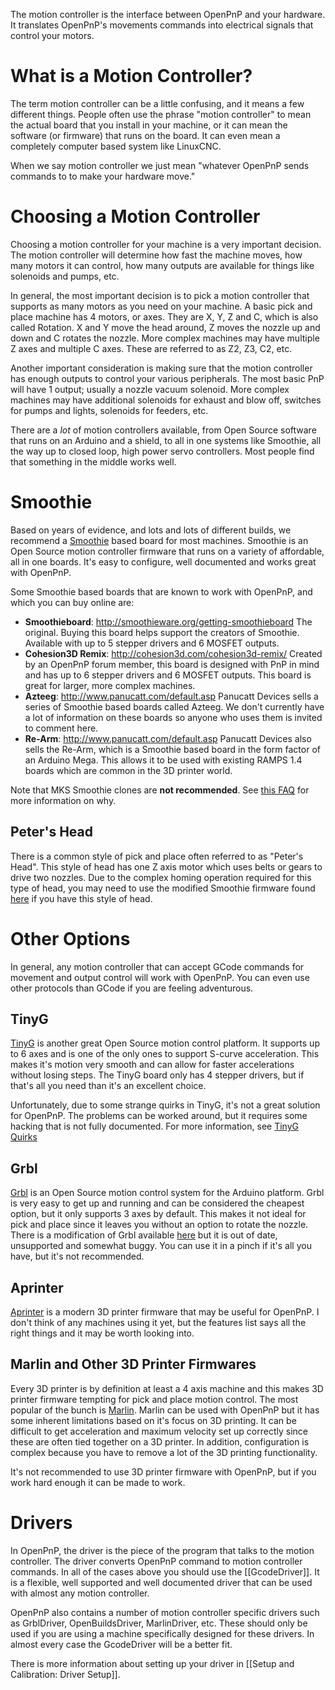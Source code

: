 The motion controller is the interface between OpenPnP and your hardware. It translates OpenPnP's movements commands into electrical signals that control your motors.

# What is a Motion Controller?

The term motion controller can be a little confusing, and it means a few different things. People often use the phrase "motion controller" to mean the actual board that you install in your machine, or it can mean the software (or firmware) that runs on the board. It can even mean a completely computer based system like LinuxCNC.

When we say motion controller we just mean "whatever OpenPnP sends commands to to make your hardware move."

# Choosing a Motion Controller

Choosing a motion controller for your machine is a very important decision. The motion controller will determine how fast the machine moves, how many motors it can control, how many outputs are available for things like solenoids and pumps, etc.

In general, the most important decision is to pick a motion controller that supports as many motors as you need on your machine. A basic pick and place machine has 4 motors, or axes. They are X, Y, Z and C, which is also called Rotation. X and Y move the head around, Z moves the nozzle up and down and C rotates the nozzle. More complex machines may have multiple Z axes and multiple C axes. These are referred to as Z2, Z3, C2, etc.

Another important consideration is making sure that the motion controller has enough outputs to control your various peripherals. The most basic PnP will have 1 output; usually a nozzle vacuum solenoid. More complex machines may have additional solenoids for exhaust and blow off, switches for pumps and lights, solenoids for feeders, etc.

There are a *lot* of motion controllers available, from Open Source software that runs on an Arduino and a shield, to all in one systems like Smoothie, all the way up to closed loop, high power servo controllers. Most people find that something in the middle works well.

# Smoothie

Based on years of evidence, and lots and lots of different builds, we recommend a [Smoothie](http://smoothieware.org/) based board for most machines. Smoothie is an Open Source motion controller firmware that runs on a variety of affordable, all in one boards. It's easy to configure, well documented and works great with OpenPnP.

Some Smoothie based boards that are known to work with OpenPnP, and which you can buy online are:
* **Smoothieboard**: http://smoothieware.org/getting-smoothieboard
    The original. Buying this board helps support the creators of Smoothie. Available with up to 5 stepper drivers and 6 MOSFET outputs.
* **Cohesion3D Remix**: http://cohesion3d.com/cohesion3d-remix/
    Created by an OpenPnP forum member, this board is designed with PnP in mind and has up to 6 stepper drivers and 6 MOSFET outputs. This board is great for larger, more complex machines.
* **Azteeg**: http://www.panucatt.com/default.asp
    Panucatt Devices sells a series of Smoothie based boards called Azteeg. We don't currently have a lot of information on these boards so anyone who uses them is invited to comment here.
* **Re-Arm**: http://www.panucatt.com/default.asp
    Panucatt Devices also sells the Re-Arm, which is a Smoothie based board in the form factor of an Arduino Mega. This allows it to be used with existing RAMPS 1.4 boards which are common in the 3D printer world. 

Note that MKS Smoothie clones are **not recommended**. See [this FAQ](http://smoothieware.org/troubleshooting#what-is-wrong-with-mks) for more information on why.

## Peter's Head

There is a common style of pick and place often referred to as "Peter's Head". This style of head has one Z axis motor which uses belts or gears to drive two nozzles. Due to the complex homing operation required for this type of head, you may need to use the modified Smoothie firmware found [here](https://github.com/openpnp/Smoothieware) if you have this style of head.

# Other Options

In general, any motion controller that can accept GCode commands for movement and output control will work with OpenPnP. You can even use other protocols than GCode if you are feeling adventurous.

## TinyG

[TinyG](http://synthetos.myshopify.com/products/tinyg) is another great Open Source motion control platform. It supports up to 6 axes and is one of the only ones to support S-curve acceleration. This makes it's motion very smooth and can allow for faster accelerations without losing steps. The TinyG board only has 4 stepper drivers, but if that's all you need than it's an excellent choice.

Unfortunately, due to some strange quirks in TinyG, it's not a great solution for OpenPnP. The problems can be worked around, but it requires some hacking that is not fully documented. For more information, see [TinyG Quirks](https://github.com/openpnp/openpnp/wiki/TinyG#quirks)

## Grbl

[Grbl](https://github.com/gnea/grbl) is an Open Source motion control system for the Arduino platform. Grbl is very easy to get up and running and can be considered the cheapest option, but it only supports 3 axes by default. This makes it not ideal for pick and place since it leaves you without an option to rotate the nozzle. There is a modification of Grbl available [here](https://github.com/openpnp/grbl) but it is out of date, unsupported and somewhat buggy. You can use it in a pinch if it's all you have, but it's not recommended.

## Aprinter

[Aprinter](https://github.com/ambrop72/aprinter) is a modern 3D printer firmware that may be useful for OpenPnP. I don't think of any machines using it yet, but the features list says all the right things and it may be worth looking into.

## Marlin and Other 3D Printer Firmwares

Every 3D printer is by definition at least a 4 axis machine and this makes 3D printer firmware tempting for pick and place motion control. The most popular of the bunch is [Marlin](https://github.com/MarlinFirmware/Marlin). Marlin can be used with OpenPnP but it has some inherent limitations based on it's focus on 3D printing. It can be difficult to get acceleration and maximum velocity set up correctly since these are often tied together on a 3D printer. In addition, configuration is complex because you have to remove a lot of the 3D printing functionality. 

It's not recommended to use 3D printer firmware with OpenPnP, but if you work hard enough it can be made to work.

# Drivers

In OpenPnP, the driver is the piece of the program that talks to the motion controller. The driver converts OpenPnP command to motion controller commands. In all of the cases above you should use the [[GcodeDriver]]. It is a flexible, well supported and well documented driver that can be used with almost any motion controller.

OpenPnP also contains a number of motion controller specific drivers such as GrblDriver, OpenBuildsDriver, MarlinDriver, etc. These should only be used if you are using a machine specifically designed for these drivers. In almost every case the GcodeDriver will be a better fit.

There is more information about setting up your driver in [[Setup and Calibration: Driver Setup]].
